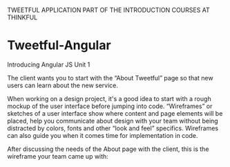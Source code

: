 TWEETFUL APPLICATION PART OF THE INTRODUCTION COURSES AT THINKFUL

# Tweetful-Angular
Introducing Angular JS Unit 1

The client wants you to start with the “About Tweetful” page so that new users can learn about the new service.

When working on a design project, it's a good idea to start with a rough mockup of the user interface before jumping into code. “Wireframes” or sketches of a user interface show where content and page elements will be placed, help you communicate about design with your team without being distracted by colors, fonts and other “look and feel” specifics. Wireframes can also guide you when it comes time for implementation in code.

After discussing the needs of the About page with the client, this is the wireframe your team came up with:

